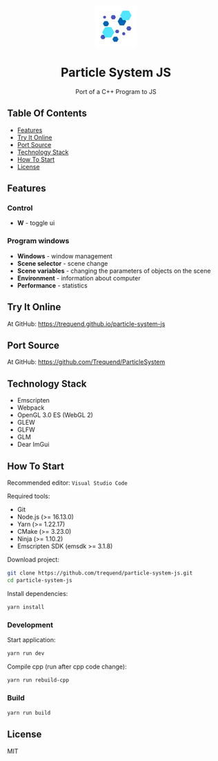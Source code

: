 <p align="center">
  <img src="media/logo.png" alt="App logo" width="96">
</p>

<h1 align="center">
  Particle System JS
</h1>

<p align="center">
  Port of a C++ Program to JS
</p>

## Table Of Contents

- [Features](#features)
- [Try It Online](#try-it-online)
- [Port Source](#port-source)
- [Technology Stack](#technology-stack)
- [How To Start](#how-to-start)
- [License](#license)

## Features

### Control

- **W** - toggle ui

### Program windows

- **Windows** - window management
- **Scene selector** - scene change
- **Scene variables** - changing the parameters of objects on the scene
- **Environment** - information about computer
- **Performance** - statistics

## Try It Online

At GitHub: https://trequend.github.io/particle-system-js

## Port Source

At GitHub: https://github.com/Trequend/ParticleSystem

## Technology Stack

- Emscripten
- Webpack
- OpenGL 3.0 ES (WebGL 2)
- GLEW
- GLFW
- GLM
- Dear ImGui

## How To Start

Recommended editor: `Visual Studio Code`

Required tools:

- Git
- Node.js (>= 16.13.0)
- Yarn (>= 1.22.17)
- CMake (>= 3.23.0)
- Ninja (>= 1.10.2)
- Emscripten SDK (emsdk >= 3.1.8)

Download project:

```bash
git clone https://github.com/trequend/particle-system-js.git
cd particle-system-js
```

Install dependencies:

```bash
yarn install
```

### Development

Start application:

```bash
yarn run dev
```

Compile cpp (run after cpp code change):

```bash
yarn run rebuild-cpp
```

### Build

```bash
yarn run build
```

## License

MIT
